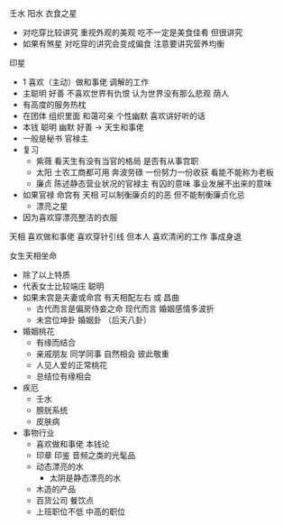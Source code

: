 壬水 阳水
衣食之星

- 对吃穿比较讲究 重视外观的美观 吃不一定是美食佳肴 但很讲究
- 如果有煞星 对吃穿的讲究会变成偏食 注意要讲究营养均衡

印星

- 1 喜欢（主动）做和事佬 调解的工作
- 主聪明 好善 不喜欢世界有仇恨 认为世界没有那么悲观 荫人
- 有高度的服务热枕
- 在团体 组织里面 和蔼可亲 个性幽默 喜欢讲好听的话
- 本钱 聪明 幽默 好善 -> 天生和事佬
- 一般是秘书
  官禄主
- 复习
  - 紫薇 看天生有没有当官的格局 是否有从事宫职
  - 太阳 士农工商都可用 奔波劳碌 一份努力一份收获 看能不能称为老板
  - 廉贞 陈述静态营业状况的官禄主 有囚的意味 事业发展不出来的意味
- 如果官禄 命宫有 天相 可以制衡廉贞的的恶 但不能制衡廉贞化忌
  - 漂亮之星
- 因为喜欢穿漂亮整洁的衣服

天相 喜欢做和事佬 喜欢穿针引线
但本人 喜欢清闲的工作 事成身退

女生天相坐命

- 除了以上特质
- 代表女士比较端庄 聪明
- 如果未宫是夫妻或命宫 有天相配左右 或 昌曲
  - 古代而言是偏房侍妾之命 现代而言 婚姻感情多波折
  - 未宫位坤卦 婚姻卦 （后天八卦）
- 婚姻桃花
  - 有缘而结合
  - 亲戚朋友 同学同事 自然相会 彼此敬重
  - 人见人爱的正常桃花
  - 总结位有缘相会
- 疾厄
  - 壬水
  - 膀胱系统
  - 皮肤病
- 事物行业
  - 喜欢做和事佬 本钱论
  - 印章 印鉴 音频之类的光髦品
  - 动态漂亮的水
    - 太阴是静态漂亮的水
  - 木造的产品
  - 百货公司 餐饮点
  - 上班职位不低 中高的职位
